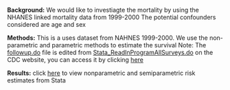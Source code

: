 **Background:** 
We would like to investiagte the mortality by using the NHANES linked mortality data from 1999-2000
The potential confounders considered are age and sex

**Methods:** 
This is a uses dataset from NAHNES 1999-2000. We use the non-parametric and parametric methods to estimate the survival 
Note: The [followup.do](followup.do) file is edited from [Stata_ReadInProgramAllSurveys.do](https://ftp.cdc.gov/pub/HEALTH_STATISTICS/NCHS/datalinkage/linked_mortality/Stata_ReadInProgramAllSurveys.do) on the CDC website, you can access it by clicking [here](https://ftp.cdc.gov/pub/HEALTH_STATISTICS/NCHS/datalinkage/linked_mortality/)

**Results:** 
click [here](dyndoc.html) to view nonparametric and semiparametric risk estimates from Stata
